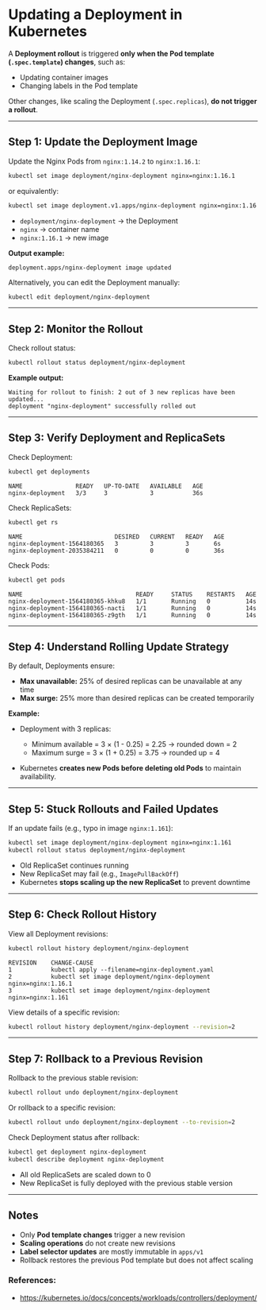 # Updating a Deployment in Kubernetes

A **Deployment rollout** is triggered **only when the Pod template (`.spec.template`) changes**, such as:

* Updating container images
* Changing labels in the Pod template

Other changes, like scaling the Deployment (`.spec.replicas`), **do not trigger a rollout**.

---

## Step 1: Update the Deployment Image

Update the Nginx Pods from `nginx:1.14.2` to `nginx:1.16.1`:

```bash
kubectl set image deployment/nginx-deployment nginx=nginx:1.16.1
```

or equivalently:

```bash
kubectl set image deployment.v1.apps/nginx-deployment nginx=nginx:1.16.1
```

* `deployment/nginx-deployment` → the Deployment
* `nginx` → container name
* `nginx:1.16.1` → new image

**Output example:**

```
deployment.apps/nginx-deployment image updated
```

Alternatively, you can edit the Deployment manually:

```bash
kubectl edit deployment/nginx-deployment
```

---

## Step 2: Monitor the Rollout

Check rollout status:

```bash
kubectl rollout status deployment/nginx-deployment
```

**Example output:**

```
Waiting for rollout to finish: 2 out of 3 new replicas have been updated...
deployment "nginx-deployment" successfully rolled out
```

---

## Step 3: Verify Deployment and ReplicaSets

Check Deployment:

```bash
kubectl get deployments
```

```
NAME               READY   UP-TO-DATE   AVAILABLE   AGE
nginx-deployment   3/3     3            3           36s
```

Check ReplicaSets:

```bash
kubectl get rs
```

```
NAME                          DESIRED   CURRENT   READY   AGE
nginx-deployment-1564180365   3         3         3       6s
nginx-deployment-2035384211   0         0         0       36s
```

Check Pods:

```bash
kubectl get pods
```

```
NAME                                READY     STATUS    RESTARTS   AGE
nginx-deployment-1564180365-khku8   1/1       Running   0          14s
nginx-deployment-1564180365-nacti   1/1       Running   0          14s
nginx-deployment-1564180365-z9gth   1/1       Running   0          14s
```

---

## Step 4: Understand Rolling Update Strategy

By default, Deployments ensure:

* **Max unavailable:** 25% of desired replicas can be unavailable at any time
* **Max surge:** 25% more than desired replicas can be created temporarily

**Example:**

* Deployment with 3 replicas:

  * Minimum available = 3 × (1 - 0.25) = 2.25 → rounded down = 2
  * Maximum surge = 3 × (1 + 0.25) = 3.75 → rounded up = 4

* Kubernetes **creates new Pods before deleting old Pods** to maintain availability.

---

## Step 5: Stuck Rollouts and Failed Updates

If an update fails (e.g., typo in image `nginx:1.161`):

```bash
kubectl set image deployment/nginx-deployment nginx=nginx:1.161
kubectl rollout status deployment/nginx-deployment
```

* Old ReplicaSet continues running
* New ReplicaSet may fail (e.g., `ImagePullBackOff`)
* Kubernetes **stops scaling up the new ReplicaSet** to prevent downtime

---

## Step 6: Check Rollout History

View all Deployment revisions:

```bash
kubectl rollout history deployment/nginx-deployment
```

```
REVISION    CHANGE-CAUSE
1           kubectl apply --filename=nginx-deployment.yaml
2           kubectl set image deployment/nginx-deployment nginx=nginx:1.16.1
3           kubectl set image deployment/nginx-deployment nginx=nginx:1.161
```

View details of a specific revision:

```bash
kubectl rollout history deployment/nginx-deployment --revision=2
```

---

## Step 7: Rollback to a Previous Revision

Rollback to the previous stable revision:

```bash
kubectl rollout undo deployment/nginx-deployment
```

Or rollback to a specific revision:

```bash
kubectl rollout undo deployment/nginx-deployment --to-revision=2
```

Check Deployment status after rollback:

```bash
kubectl get deployment nginx-deployment
kubectl describe deployment nginx-deployment
```

* All old ReplicaSets are scaled down to 0
* New ReplicaSet is fully deployed with the previous stable version

---

## Notes

* Only **Pod template changes** trigger a new revision
* **Scaling operations** do not create new revisions
* **Label selector updates** are mostly immutable in `apps/v1`
* Rollback restores the previous Pod template but does not affect scaling

### References:
- https://kubernetes.io/docs/concepts/workloads/controllers/deployment/
